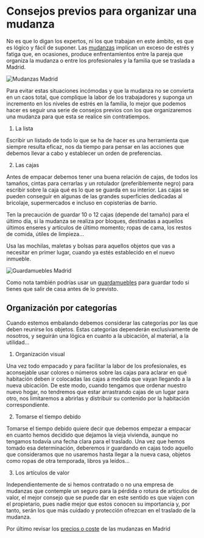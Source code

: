 # Consejos previos para organizar una mudanza

 
No es que lo digan los expertos, ni los que trabajan en este ámbito, es que es lógico y fácil de suponer. Las [mudanzas](https://www.amsegoviana.com) implican un exceso de estrés y fatiga que, en ocasiones, produce enfrentamientos entre la pareja que organiza la mudanza o entre los profesionales y la familia que se traslada a Madrid.

![Mudanzas Madrid](https://www.amsegoviana.com/themes/segoviana/images/madrid-mudanzas.jpg)
 
Para evitar estas situaciones incómodas y que la mudanza no se convierta en un caos total, que complique la labor de los trabajadores y suponga un incremento en los niveles de estrés en la familia, lo mejor que podemos hacer es seguir una serie de consejos previos con los que organizaremos una mudanza para que esta se realice sin contratiempos.


1. La lista

 
Escribir un listado de todo lo que se ha de hacer es una herramienta que siempre resulta eficaz, nos da tiempo para pensar en las acciones que debemos llevar a cabo y establecer un orden de preferencias.

 
2. Las cajas

 
Antes de empacar debemos tener una buena relación de cajas, de todos los tamaños, cintas para cerrarlas y un rotulador (preferiblemente negro) para escribir sobre la caja qué es lo que se guarda en su interior. Las cajas se pueden conseguir en algunas de las grandes superficies dedicadas al bricolaje, supermercados e incluso en copisterías de barrio.

 
Ten la precaución de guardar 10 o 12 cajas (depende del tamaño) para el último día, si la mudanza se realiza por bloques, destinadas a aquellos últimos enseres y artículos de último momento; ropas de cama, los restos de comida, útiles de limpieza…

 
Usa las mochilas, maletas y bolsas para aquellos objetos que vas a necesitar en primer lugar, cuando ya estés establecido en el nuevo inmueble. 

![Guardamuebles Madrid](https://www.amsegoviana.com/uploads/guardamuebles-servicios.jpg)

Como nota también podrías usar un [guardamuebles](https://www.amsegoviana.com/guardamuebles-madrid) para guardar todo si tienes que salir de casa antes de lo previsto.

 
## Organización por categorías

 
Cuando estemos embalando debemos considerar las categorías por las que deben reunirse los objetos. Estas categorías dependerán exclusivamente de nosotros, y seguirán una lógica en cuanto a la ubicación, al material, a la utilidad…

 
1. Organización visual

 
Una vez todo empacado y para facilitar la labor de los profesionales, es aconsejable usar colores o números sobre las cajas para aclarar en qué habitación deben ir colocadas las cajas a medida que vayan llegando a la nueva ubicación. De este modo, cuando tengamos que ordenar nuestro nuevo hogar, no tendremos que estar arrastrando cajas de un lugar para otro, nos limitaremos a abrirlas y distribuir su contenido por la habitación correspondiente.

 
2. Tomarse el tiempo debido

 
Tomarse el tiempo debido quiere decir que debemos empezar a empacar en cuanto hemos decidido que dejamos la vieja vivienda, aunque no tengamos todavía una fecha clara para el traslado. Una vez que hemos tomado esa determinación, deberemos ir guardando en cajas todo aquello que consideramos que no usaremos hasta llegar a la nueva casa, objetos como ropas de otra temporada, libros ya leídos…

 
3. Los artículos de valor

 
Independientemente de si hemos contratado o no una empresa de mudanzas que contemple un seguro para la pérdida o rotura de artículos de valor, el mejor consejo que se puede dar en este sentido es que viajen con el propietario, pues nadie mejor que estos conocen su importancia y, por tanto, serán los que más cuidado y protección ofrezcan en el traslado de la mudanza.


Por último revisar los [precios o coste](https://www.amsegoviana.com/blog/cuanto-cuesta-una-mudanza-en-madrid) de las mudanzas en Madrid

